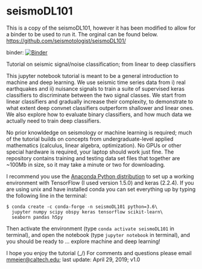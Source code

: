 # seismoDL101
This is a copy of the seismoDL101, however it has been modified to allow for a binder to be used to run it.  The orginal can be found below. 
https://github.com/seismotologist/seismoDL101/

binder:
[![Binder](https://mybinder.org/badge_logo.svg)](https://mybinder.org/v2/gh/cnpennin/OU_ML_Classifcation/master)

Tutorial on seismic signal/noise classification; from linear to deep classifiers

This jupyter notebook tutorial is meant to be a general introduction to machine
and deep learning. We use seismic time series data from i) real earthquakes and
ii) nuisance signals to train a suite of supervised keras classifiers to
discriminate between the two signal classes. We start from linear classifiers
and gradually increase their complexity, to demonstrate to what extent deep
convnet classifiers outperform shallower and linear ones. We also explore how
to evaluate binary classifiers, and how much data we actually need to train
deep classifiers.

No prior knowldedge on seismology or machine learning is required; much of the
tutorial builds on concepts from undergraduate-level applied mathematics
(calculus, linear algebra, optimization). No GPUs or other special hardware is
required, your laptop should work just fine. The repository contains training
and testing data set files that together are ~100Mb in size, so it may take a
minute or two for downloading.

I recommend you use the
[Anaconda Python distribution](https://www.anaconda.com/distribution/) to
set up a working environment with TensorFlow (I used version 1.5.0) and keras
(2.2.4). If you are using unix and have installed conda you can set everything
up by typing the following line in the terminal:

    $ conda create -c conda-forge -n seismoDL101 python=3.6\
      jupyter numpy scipy obspy keras tensorflow scikit-learn\
      seaborn pandas h5py

Then activate the environment (type `conda activate seismoDL101` in
terminal), and open the notebook (type `jupyter notebook` in terminal), and you
should be ready to ... explore machine and deep learning!

I hope you enjoy the tutorial (\_/) For comments and questions please email
mmeier@caltech.edu; last update: April 29, 2019; v1.0
